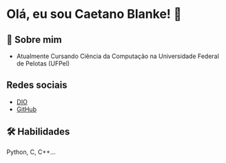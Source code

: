 # Olá, eu sou Caetano Blanke! 👋


## 🚀 Sobre mim
- Atualmente Cursando Ciência da Computação na Universidade Federal de Pelotas (UFPel)



##  Redes sociais
- [DIO](https://www.dio.me/users/caetano_b_seixas)
- [GitHub](https://github.com/Caetanoblanke)
## 🛠 Habilidades
Python, C, C++...
